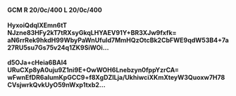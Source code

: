 #### GCM R 20/0c/400 L 20/0c/400
**HyxoiQdqIXEmn6tT**<br/>**NJzne83HFy2kT7tRXsyGkqLHYAEV91Y+BR3XJw9fxfk=**<br/>**aN6rrRek9hkdH99WbyPaWnUfuId7MmHQzOtcBk2CbFWE9qdW53B4+7a27RU5su7Gs75v24q1ZK9SiWOi...**<br/><br/>
**d5OJa+cHeia6BAl4**<br/>**URuCXp8yA0uju9Z1ni9E+OwWOH6Lnebzyn0fppYzrCA=**<br/>**wFwnEfDR6aIumKpGCC9+f8XgDZlLja/UkhiwciXKmXteyW3Quoxw7H78CVsjwrkQvkUyO59nWxp1txb2...**
